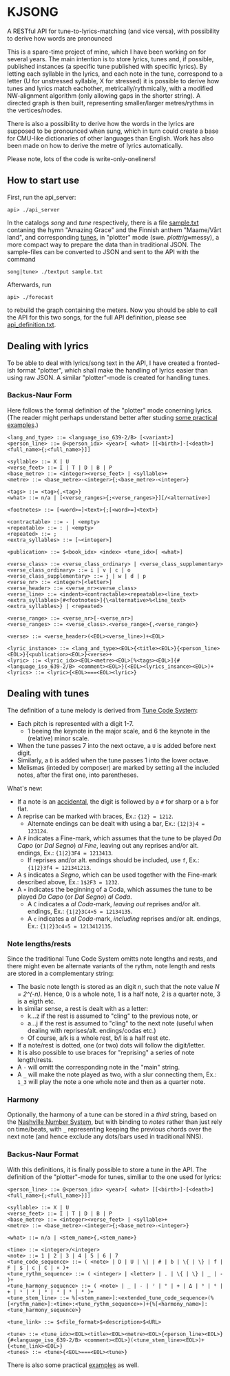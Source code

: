 # KJSONG
A RESTful API for tune-to-lyrics-matching (and vice versa), with possibility to derive how words are pronounced

This is a spare-time project of mine, which I have been working on for several years. The main intention is to store lyrics, tunes and, if possible, published instances (a specific tune published with specific lyrics). By letting each syllable in the lyrics, and each note in the tune, correspond to a letter (U for unstressed syllable, X for stressed) it is possible to derive how tunes and lyrics match eachother, metrically/rythmically, with a modified NW-alignment algorithm (only allowing gaps in the shorter string). A directed graph is then built, representing smaller/larger metres/rythms in the vertices/nodes.

There is also a possibility to derive how the words in the lyrics are supposed to be pronounced when sung, which in turn could create a base for CMU-like dictionaries of other languages than English. Work has also been made on how to derive the metre of lyrics automatically.

Please note, lots of the code is write-only-oneliners!

## How to start use

First, run the api_server:

```
api> ./api_server
```

In the catalogs *song* and *tune* respectively, there is a file [sample.txt](song/sample.txt) contaning the hymn "Amazing Grace" and the Finnish anthem "Maame/Vårt land", and corresponding [tunes](tune/sample.txt), in "plotter" mode (swe. *plottrig*≈messy), a more compact way to prepare the data than in traditional JSON. The sample-files can be converted to JSON and sent to the API with the command

```
song|tune> ./textput sample.txt
```

Afterwards, run

```
api> ./forecast
```

to rebuild the graph containing the meters. Now you should be able to call the API for this two songs, for the full API definition, please see [api_definition.txt](api/api_definition.txt).

## Dealing with lyrics

To be able to deal with lyrics/song text in the API, I have created a fronted-ish format "plotter", which shall make the handling of lyrics easier than using raw JSON. A similar "plotter"-mode is created for handling tunes.

### Backus-Naur Form

Here follows the formal definition of the "plotter" mode conerning lyrics. (The reader might perhaps understand better after studing [some practical examples](song/sample.txt).)

```
<lang_and_type> ::= <language_iso_639-2/B> [<variant>]
<person_line> ::= @<person_idx> <year>[ <what> [[<birth>]-[<death>] <full_name>{;<full_name>}]]

<syllable> ::= X | U
<verse_feet> ::= I | T | D | B | P
<base_metre> ::= <integer><verse_feet> | <syllable>+
<metre> ::= <base_metre>-<integer>{;<base_metre>-<integer>}

<tags> ::= <tag>{,<tag>}
<what> ::= n/a | [<verse_ranges>{;<verse_ranges>}][/<alternative>]

<footnotes> ::= [<word>=]<text>{;[<word>=]<text>}

<contractable> ::= - | <empty>
<repeatable> ::= : | <empty>
<repeated> ::= ;
<extra_syllables> ::= [~<integer>]

<publication> ::= $<book_idx> <index> <tune_idx>[ <what>]

<verse_class> ::= <verse_class_ordinary> | <verse_class_supplementary>
<verse_class_ordinary> ::= i | v | c | o
<verse_class_supplementary> ::= j | w | d | p
<verse_nr> ::= <integer>[<letter>]
<verse_header> ::= <verse_nr><verse_class>
<verse_line> ::= <indent><contractable><repeatable><line_text><extra_syllables>[#<footnotes>]{\<alternative>%<line_text><extra_syllables>} | <repeated>

<verse_range> ::= <verse_nr>[-<verse_nr>]
<verse_ranges> ::= <verse_class>.<verse_range>{,<verse_range>}

<verse> ::= <verse_header>(<EOL><verse_line>)+<EOL>

<lyric_instance> ::= <lang_and_type><EOL>{<title><EOL>}{<person_line><EOL>}{<publication><EOL>}<verse>+
<lyric> ::= <lyric_idx><EOL><metre><EOL>[%<tags><EOL>]{#<language_iso_639-2/B> <comment><EOL>}(<EOL><lyrics_insance><EOL>)+
<lyrics> ::= <lyric>{<EOL>===<EOL><lyric>}
```

## Dealing with tunes

The definition of a tune melody is derived from [Tune Code System](http://hymntune.library.uiuc.edu/hti1/hti.works10.asp):
- Each pitch is represented with a digit 1-7.
    - 1 beeing the keynote in the major scale, and 6 the keynote in the (relative) minor scale.
- When the tune passes 7 into the next octave, a `U` is added before next digit.
- Similarly, a `D` is added when the tune passes 1 into the lower octave.
- Melismas (inteded by composer) are marked by setting all the included notes, after the first one, into parentheses.

What's new:
- If a note is an [accidental](https://en.wikipedia.org/wiki/Accidental_(music)), the digit is followed by a `#` for sharp or a `b` for flat.
- A reprise can be marked with braces, Ex.: `{12} = 1212`.
    - Alternate endings can be dealt with using a bar, Ex.: `{12|3}4 = 123124`.
- A `F` indicates a Fine-mark, which assumes that the tune to be played *Da Capo* (or *Dal Segno*) *al Fine*, leaving out any reprises and/or alt. endings, Ex.: `{1|2}3F4 = 1213413`.
    - If reprises and/or alt. endings should be included, use `f`, Ex.: `{1|2}3f4 = 121341213`.
- A `$` indicates a *Segno*, which can be used together with the Fine-mark described above, Ex.: `1$2F3 = 1232`.
- A `¤` indicates the beginning of a Coda, which assumes the tune to be played *Da Capo* (or *Dal Segno*) *al Coda*.
    - A `C` indicates a *al Coda*-mark, _leaving out_ reprises and/or alt. endings, Ex.: `{1|2}3C4¤5 = 12134135`.
    - A `c` indicates a *al Coda*-mark, _including_ reprises and/or alt. endings, Ex.: `{1|2}3c4¤5 = 1213412135`.

### Note lengths/rests

Since the traditional Tune Code System omitts note lengths and rests, and there might even be alternate variants of the rythm, note length and rests are stored in a complementary string:
- The basic note length is stored as an digit *n*, such that the note value *N = 2^(-n)*. Hence, 0 is a whole note, 1 is a half note, 2 is a quarter note, 3 is a eigth etc.
- In similar sense, a rest is dealt with as a letter:
    - k...z  if the rest is assumed to "cling" to the previous note, or
    - a...j if the rest is assumed to "cling" to the next note (useful when dealing with reprises/alt. endings/codas etc.)
    - Of course, a/k is a whole rest, b/l is a half rest etc.
- If a note/rest is dotted, one (or two) dots will follow the digit/letter.
- It is also possible to use braces for "reprising" a series of note length/rests.
- A `-` will omitt the corresponding note in the "main" string.
- A `_` will make the note played as two, with a slur connecting them, Ex.: `1_3` will play the note a one whole note and then as a quarter note.

### Harmony

Optionally, the harmony of a tune can be stored in a *third* string, based on the [Nashville Number System](https://en.wikipedia.org/wiki/Nashville_number_system), but with binding to *notes* rather than just rely on time/beats, with `_` representing keeping the previous chords over the next note (and hence exclude any dots/bars used in traditional NNS).

### Backus-Naur Format

With this definitions, it is finally possible to store a tune in the API. The definition of the "plotter"-mode for tunes, similiar to the one used for lyrics:

```
<person_line> ::= @<person_idx> <year>[ <what> [[<birth>]-[<death>] <full_name>{;<full_name>}]]

<syllable> ::= X | U
<verse_feet> ::= I | T | D | B | P
<base_metre> ::= <integer><verse_feet> | <syllable>+
<metre> ::= <base_metre>-<integer>{;<base_metre>-<integer>}

<what> ::= n/a | <stem_name>{,<stem_name>}

<time> ::= <integer>/<integer>
<note> ::= 1 | 2 | 3 | 4 | 5 | 6 | 7
<tune_code_sequence> ::= ( <note> | D | U | \| | # | b | \{ | \} | f | F | $ | c | C | ¤ )+
<tune_rythm_sequence> ::= ( <integer> | <letter> | . | \{ | \} | _ | - )+
<tune_harmony_sequence> ::= ( <note> | _ | - | ⁷ | ° | + | Δ | ⁹ | ⁶ | + | ¹ | ² | ³ | ⁴ | ⁵ | ⁸ )+
<tune_stem_line> ::= %[<stem_name>]:<extended_tune_code_sequence>(%[<rythm_name>]:<time>:<tune_rythm_sequence>>)+{%[<harmony_name>]:<tune_harmony_sequence>}

<tune_link> ::= $<file_format>$<description>$<URL>

<tune> ::= <tune_idx><EOL><title><EOL><metre><EOL>{<person_line><EOL>}{#<language_iso_639-2/B> <comment><EOL>}(<tune_stem_line><EOL>)+{<tune_link><EOL>}
<tunes> ::= <tune>{<EOL>===<EOL><tune>}
```

There is also some practical [examples](tune/sample.txt) as well.

